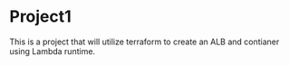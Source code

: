 # Project1

This is a project that will utilize terraform to create an ALB and contianer using Lambda runtime. 
